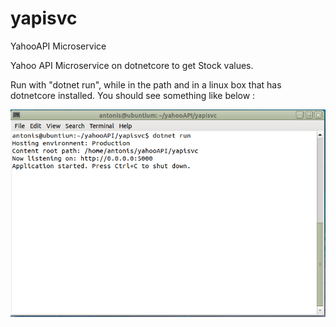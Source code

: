 # yapisvc
YahooAPI Microservice

Yahoo API Microservice on dotnetcore to get Stock values.

Run with "dotnet run", while in the path and in a linux box that has dotnetcore installed.
You should see something like below :

![alt text](https://raw.githubusercontent.com/AntCTS/yapisvc/master/img.png)
